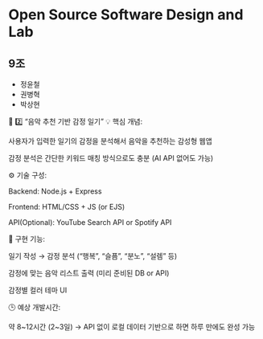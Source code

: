 # Open Source Software Design and Lab
## 9조
 - 정윤철
 - 권병혁
 - 박상현


🥈 2️⃣ “음악 추천 기반 감정 일기”
💡 핵심 개념:

사용자가 입력한 일기의 감정을 분석해서 음악을 추천하는 감성형 웹앱

감정 분석은 간단한 키워드 매칭 방식으로도 충분 (AI API 없어도 가능)

⚙️ 기술 구성:

Backend: Node.js + Express

Frontend: HTML/CSS + JS (or EJS)

API(Optional): YouTube Search API or Spotify API

🧩 구현 기능:

일기 작성 → 감정 분석 (“행복”, “슬픔”, “분노”, “설렘” 등)

감정에 맞는 음악 리스트 출력 (미리 준비된 DB or API)

감정별 컬러 테마 UI

🕒 예상 개발시간:

약 8~12시간 (2~3일)
→ API 없이 로컬 데이터 기반으로 하면 하루 만에도 완성 가능
